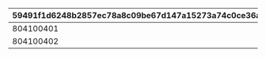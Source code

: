 |59491f1d6248b2857ec78a8c09be67d147a15273a74c0ce36aee228c0d1b5071|779002a307dd75065478a1a7932986141138326d9746afdffb371c175b076973|a695853a61e18f4b03d49c88f9838860f2ac4ebeb1ab3e6fe5551f2e54df819a|3b93c45ffae429c245b2a8151dc538716cdecd6b557eed47959c34ea325985ec|cfdd6d4e38f9b341fd95748d4fca2e45d0c2f8657f663783035f90b2112efbb5|8a337f854f26bf89d0e00ad3c5fbac7fa80d6a671e90cf775fc2d2c8cd4eae18|483bce02850438b69df5f8e18fdfb61d26923839ea39800e0adc118288022217|0834f723c54236cf69ad43aee73a483e68737019de4088cd076d147c0d6191b4|
| --- | --- | --- | --- | --- | --- | --- | --- |
|804100401|5|0|1004|1|0|4|200|
|804100402|5|0|1004|2|0|1|0|